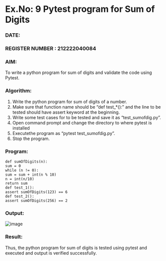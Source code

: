 # Ex.No: 9  Pytest program for Sum of Digits 

### DATE:                                                                        
### REGISTER NUMBER : 212222040084
### AIM: 
To write a python program for sum of digits and validate the code using Pytest. 
### Algorithm:

1. Write the python program for sum of digits of a number. 
2. Make sure that function name should be “def test_*():” and the line to be tested 
should have assert keyword at the beginning. 
3. Write some test cases for to be tested and save it as “test_sumofdig.py”. 
4. Open command prompt and change the directory to where pytest is installed
5. Executethe program as “pytest test_sumofdig.py”. 
6. Stop the program.

### Program:
```
def sumOfDigits(n): 
sum = 0 
while (n != 0): 
sum = sum + int(n % 10) 
n = int(n/10) 
return sum 
def test_1(): 
assert sumOfDigits(123) == 6 
def test_2(): 
assert sumOfDigits(256) == 2 

```
### Output:

![image](https://github.com/user-attachments/assets/7c75123c-4415-4d38-af28-d388f1e2675d)


### Result:
Thus, the python program for sum of digits is tested using pytest and executed and output is verified successfully.

